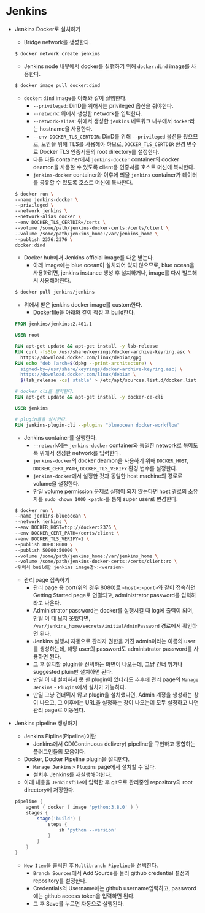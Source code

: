 # Jenkins

- Jenkins Docker로 설치하기

  - Bridge network를 생성한다.
  
  ```bash
  $ docker network create jenkins
  ```
  
  - Jenkins node 내부에서 docker를 실행하기 위해 `docker:dind` image를 사용한다.
  
  ```bash
  $ docker image pull docker:dind
  ```

  - `docker:dind` image를 아래와 같이 실행한다.
    - `--privileged`: DinD를 위해서는 privileged 옵션을 줘야한다.
    - `--network`: 위에서 생성한 network를 입력한다.
    - `--network-alias`: 위에서 생성한 `jenkins` 네트워크 내부에서 `docker`라는 hostname을 사용한다.
    - `--env DOCKER_TLS_CERTDIR`: DinD를 위해 `--privileged` 옵션을 줬으므로, 보안을 위해 TLS를 사용해야 하므로, `DOCKER_TLS_CERTDIR` 환경 변수로 Docker TLS 인증서들의 root directory를 설정한다.
    - 다른 다른 container에서 `jenkins-docker` container의 docker deamon을 사용할 수 있도록 client용 인증서를 호스트 머신에 복사한다.
    - `jenkins-docker` container와 이후에 띄울 `jenkins` container가 데이터를 공유할 수 있도록 호스트 머신에 복사한다.
  
  ```bash
  $ docker run \
  --name jenkins-docker \
  --privileged \
  --network jenkins \
  --network-alias docker \
  --env DOCKER_TLS_CERTDIR=/certs \
  --volume /some/path/jenkins-docker-certs:/certs/client \
  --volume /some/path/jenkins_home:/var/jenkins_home \
  --publish 2376:2376 \
  docker:dind
  ```
  
  - Docker hub에서 Jenkins official image를 다운 받는다.
    - 아래 image에는 blue ocean이 설치되어 있지 않으므로, blue ocean을 사용하려면, jenkins instance 생성 후 설치하거나, image를 다시 빌드해서 사용해야한다.
  
  ```bash
  $ docker pull jenkins/jenkins
  ```
  
  - 위에서 받은 jenkins docker image를 custom한다.
    - Dockerfile을 아래와 같이 작성 후 build한다.
  
  ```dockerfile
  FROM jenkins/jenkins:2.401.1
  
  USER root
  
  RUN apt-get update && apt-get install -y lsb-release
  RUN curl -fsSLo /usr/share/keyrings/docker-archive-keyring.asc \
    https://download.docker.com/linux/debian/gpg
  RUN echo "deb [arch=$(dpkg --print-architecture) \
    signed-by=/usr/share/keyrings/docker-archive-keyring.asc] \
    https://download.docker.com/linux/debian \
    $(lsb_release -cs) stable" > /etc/apt/sources.list.d/docker.list
  
  # docker cli를 설치한다.
  RUN apt-get update && apt-get install -y docker-ce-cli
  
  USER jenkins
  
  # plugin들을 설치한다.
  RUN jenkins-plugin-cli --plugins "blueocean docker-workflow"
  ```
  
  - Jenkins container를 실행한다.
    - `--network`에는 `jenkins-docker` container와 동일한 network로 묶이도록 위에서 생성한 network를 입력한다.
    - `jenkins-docker`의 docker deamon을 사용하기 위해 `DOCKER_HOST`, `DOCKER_CERT_PATH`, `DOCKER_TLS_VERIFY` 환경 변수를 설정한다.
    - `jenkins-docker`에서 설정한 것과 동일한 host machine의 경로로 volume을 설정한다.
    - 만일 volume permission 문제로 실행이 되지 않는다면 host 경로의 소유자를 `sudo chown 1000 <path>`를 통해 super user로 변경한다.
  
  
  ```bash
  $ docker run \
  --name jenkins-blueocean \
  --network jenkins \
  --env DOCKER_HOST=tcp://docker:2376 \
  --env DOCKER_CERT_PATH=/certs/client \
  --env DOCKER_TLS_VERIFY=1 \
  --publish 8080:8080 \
  --publish 50000:50000 \
  --volume /some/path/jenkins_home:/var/jenkins_home \
  --volume /some/path/jenkins-docker-certs:/certs/client:ro \
  <위에서 build한 jenkins image명>:<version>
  ```
  
  - 관리 page 접속하기
    - 관리 page 용 port(위의 경우 8080)로 `<host>:<port>`와 같이 접속하면 Getting Started page로 연결되고, administrator password를 입력하라고 나온다.
    - Administrator password는 docker를 실행시킬 때 log에 출력이 되며, 만일 이 때 보지 못했다면, `/var/jenkins_home/secrets/initialAdminPassword` 경로에서 확인하면 된다.
    - Jenkins 실행시 자동으로 관리자 권한을 가진 admin이라는 이름의 user를 생성하는데, 해당 user의 password도 administrator password를 사용하면 된다.
    - 그 후 설치할 plugin을 선택하는 화면이 나오는데, 그냥 건너 뛰거나 suggested pluin만 설치하면 된다.
    - 만일 이 때 설치하지 못 한 plugin이 있더라도 추후에 관리 page의 `Manage Jenkins` - `Plugins`에서 설치가 가능하다.
    - 만일 그냥 건너뛰지 않고 plugin을 설치했다면, Admin 계정을 생성하는 창이 나오고, 그 이후에는 URL을 설정하는 창이 나오는데 모두 설정하고 나면 관리 page로 이동된다.



- Jenkins pipeline 생성하기

  - Jenkins Pipline(Pipeline)이란
    - Jenkins에서 CD(Continuous delivery) pipeline을 구현하고 통합하는 플러그인들의 모음이다.
  - Docker, Docker Pipeline plugin을 설치한다.
    - `Manage Jenkins`> `Plugins` page에서 설치할 수 있다.
    - 설치후 Jenkins를 재실행해야한다.
  - 아래 내용을 `Jenkinsfile`에 입력한 후 git으로 관리중인 repository의 root directory에 저장한다.
  
  ```groovy
  pipeline {
      agent { docker { image 'python:3.8.0' } }
      stages {
          stage('build') {
              steps {
                  sh 'python --version'
              }
          }
      }
  }
  ```
  
    - `New Item`을 클릭한 후 `Multibranch Pipeline`을 선택한다.
      - `Branch Sources`에서 Add Source를 눌러 github credential 설정과 repository를 설정한다.
      - Credentials의 Username에는 github username입력하고, password에는 github access token을 입력하면 된다.
      - 그 후 Save를 누르면 자동으로 실행된다.
